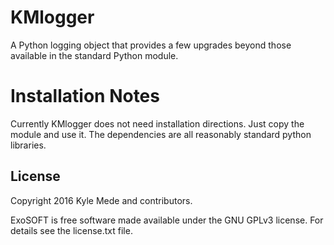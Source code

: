 # KMlogger
A Python logging object that provides a few upgrades beyond those available in the standard Python module.


Installation Notes
==================
Currently KMlogger does not need installation directions.  Just copy the 
module and use it.  The dependencies are all reasonably standard python libraries.


License
-------

Copyright 2016 Kyle Mede and contributors.

ExoSOFT is free software made available under the GNU GPLv3 license. 
For details see the license.txt file.